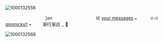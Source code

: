 ![1000132556](https://github.com/user-attachments/assets/0b77b7e3-3df9-4e88-9813-dafe2e30aa62)


‌ ‌  ‌  ‌  ‌  ‌  ‌  ‌  ‌  ‌  ‌  ‌  ‌  ‌  ‌  ‌  ‌  ‌  ‌  ‌  ‌  ‌‌  ‌  ‌  ‌  ‌  ‌  ‌  ‌  ‌  ‌  ‌  𝔍𝖾𝗇‌  ‌  ‌  ‌  ‌  ‌  ‌  ‌  ‌  ‌  ‌ 
     ‌  ‌ ‌  ‌  ‌  ‌  ‌  ‌  ‌  ‌  ‌  ‌  ‌  ‌  ‌  ‌  ‌  ‌  ‌‌  ‌  ‌  ‌  ‌  ‌‌  ‌  ‌  ‌  ‌  ‌  ‌  ‌  ‌  ‌  ‌   ‌  ‌  ‌  ‌     ‌  ‌  ‌  ‌  ‌  ‌  ‌      ‌ 巛 [your messages](https://squiirrel.atabook.org) ๑
     ‌‌  ‌  ‌  ‌  ‌  ‌  ‌  ‌  ‌  ‌  ‌ ‌  ‌  ‌  ‌  ‌  ‌  ‌  ‌  ‌  ‌  ‌ ‌  ‌  ‌  ‌  ‌  ‌  ‌  ‌  ‌  ‌  ‌   ‌  ‌  ‌  ‌  ‌  ‌  ‌‌  ‌  ‌    ‌  ‌  ‌  ‌ ꈍ-ꈍ [gimmicks!!](https://ccherrypiie.straw.page/)‌ ٭ ‌ ‌  ‌  ‌  ‌  ‌  ‌  ‌  ‌  ‌  ‌  ‌  ‌  ‌  ‌  ‌  ‌  ‌  ‌  ‌  ‌ ‌  ‌ ‌ ‌  ‌  ‌  ‌  ‌  ‌  ‌  ‌  ‌  ‌  ‌  ‌  ‌  ‌  ‌  ‌  ‌  ‌  ‌  ‌  ‌ ‌  ‌  ‌  ‌  ‌  ‌  ‌  ‌  ‌  ‌  ‌ ‌  ‌ ‌  ‌  ‌  ‌  ‌  ‌  ‌  ‌  ‌  ‌  ‌ ‌  ‌  ‌  ‌  ‌  ‌  ‌  ‌  ‌  ‌  ‌  ‌  ‌  ‌  ‌  ‌  ‌  ‌  ‌  ‌  ‌  ‌  ‌‌  ‌  ‌  ‌  ‌  ‌  ‌  ‌  ‌  ‌  ‌   ‌  ‌  ‌  ‌  ‌  ‌ 
 ‌  ‌  ‌‌‌  ‌  ‌  ‌  ‌  ‌  ‌  ‌  ‌  ‌  ‌   ‌  ‌  ‌  ‌  ‌  ‌  ‌  ‌  ‌  ‌   ‌  ‌  ‌  ‌  ‌  ‌  ‌‌  ‌  ‌  ‌  ‌  ‌  ‌  ‌  ‌ ‌  ‌  ‌  ‌  ‌  ‌  ‌  ‌  ‌  ‌  ‌  ‌  ‌  ‌  ‌  ‌  ‌  ‌  ‌  ‌  ‌  ‌  ‌  ‌  ‌     渐行渐远 ,, 🌠


![1000132568](https://github.com/user-attachments/assets/315cee69-49b0-4166-a897-e04a3a0b07d3)


